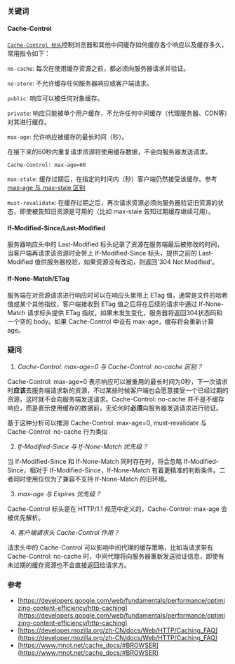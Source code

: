 ### 关键词

#### Cache-Control

[`Cache-Control 标头`](https://developer.mozilla.org/en-US/docs/Web/HTTP/Headers/Cache-Control)控制浏览器和其他中间缓存如何缓存各个响应以及缓存多久，常用指令如下：

`no-cache`: 每次在使用缓存资源之前，都必须向服务器请求并验证。

`no-store`: 不允许缓存任何服务器响应或客户端请求。

`public`: 响应可以被任何对象缓存。

`private`: 响应只能被单个用户缓存，不允许任何中间缓存（代理服务器、CDN等）对其进行缓存。

`max-age`: 允许响应被缓存的最长时间（秒）。

在接下来的60秒内重复请求资源将使用缓存数据，不会向服务器发送请求。
```
Cache-Control: max-age=60
```

`max-stale`: 缓存过期后，在指定的时间内（秒）客户端仍然接受该缓存。参考 [max-age 与 max-stale 区别](http://stackoverflow.com/questions/33818854/what-is-difference-between-max-age-and-max-stale-in-cache-control-mechanism)

`must-revalidate`: 在缓存过期之后，再次请求资源必须向服务器验证旧资源的状态，即使被告知旧资源是可用的（比如 max-stale 告知过期缓存继续可用）。

#### If-Modified-Since/Last-Modified

服务器响应头中的 Last-Modified 标头纪录了资源在服务端最后被修改的时间，当客户端再请求该资源时会带上 If-Modified-Since 标头，提供之前的 Last-Modified 值供服务器校验，如果资源没有改动，则返回'304 Not Modified'。

#### If-None-Match/ETag

服务端在对资源请求进行响应时可以在响应头里带上 ETag 值，通常是文件的哈希值或某个其他指纹，客户端接收到 ETag 值之后将在后续的请求中通过 If-None-Match 请求标头提供 ETag 指纹，如果未发生变化，服务器将返回304状态码和一个空的 body。如果 Cache-Control 中设有 max-age，缓存将会重新计算 age。

### 疑问

1. _Cache-Control: max-age=0 与 Cache-Control: no-cache 区别？_

Cache-Control: max-age=0 表示响应可以被重用的最长时间为0秒，下一次请求时**应该**去服务端请求新的资源，不过某些时候客户端也会愿意接受一个已经过期的资源，这时就不会向服务端发送请求。Cache-Control: no-cache 并不是不缓存响应，而是表示使用缓存的数据前，无论何时**必须**向服务器发送请求进行验证。

基于这种分析可以推测 Cache-Control: max-age=0, must-revalidate 与 Cache-Control: no-cache 行为类似

2. _If-Modified-Since 与 If-None-Match 优先级？_

当 If-Modified-Since 和 If-None-Match 同时存在时，将会忽略 If-Modified-Since，相对于 If-Modified-Since，If-None-Match 有着更精准的判断条件。二者同时使用仅仅为了兼容不支持 If-None-Match 的旧环境。

3. _max-age 与 Expires 优先级？_

Cache-Control 标头是在 HTTP/1.1 规范中定义的，Cache-Control: max-age 会被优先解析。

4. _客户端请求头 Cache-Control 作用？_

请求头中的 Cache-Control 可以影响中间代理的缓存策略，比如当请求带有 Cache-Control: no-cache 时，中间代理将向服务器重新发送验证信息，即使有未过期的缓存资源也不会直接返回给请求方。

### 参考

- [https://developers.google.com/web/fundamentals/performance/optimizing-content-efficiency/http-caching](https://developers.google.com/web/fundamentals/performance/optimizing-content-efficiency/http-caching)
- [https://developer.mozilla.org/zh-CN/docs/Web/HTTP/Caching_FAQ](https://developer.mozilla.org/zh-CN/docs/Web/HTTP/Caching_FAQ)
- [https://www.mnot.net/cache_docs/#BROWSER](https://www.mnot.net/cache_docs/#BROWSER)
